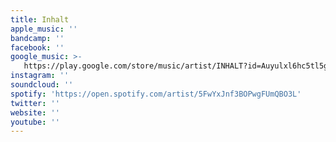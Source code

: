 ```yaml
---
title: Inhalt
apple_music: ''
bandcamp: ''
facebook: ''
google_music: >-
   https://play.google.com/store/music/artist/INHALT?id=Auyulxl6hc5tl5gicen2swj3daq
instagram: ''
soundcloud: ''
spotify: 'https://open.spotify.com/artist/5FwYxJnf3BOPwgFUmQBO3L'
twitter: ''
website: ''
youtube: ''
---
```

